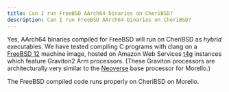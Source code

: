 ```yaml
---
title: Can I run FreeBSD AArch64 binaries on CheriBSD?
description: Can I run FreeBSD AArch64 binaries on CheriBSD?
---
```


Yes, AArch64 binaries compiled for FreeBSD will run on CheriBSD as _hybrid_ executables. We have tested compiling C programs with clang on a [FreeBSD 12](https://aws.amazon.com/marketplace/pp/prodview-wnxqeciczgenm) machine image, hosted on Amazon Web Services [t4g](https://aws.amazon.com/ec2/instance-types/t4/) instances which feature Graviton2 Arm processors. (These Graviton processors are architecturally very similar to the [Neoverse](https://www.arm.com/partners/aws) base processor for
Morello.)

The FreeBSD compiled code runs properly on CheriBSD on Morello.
